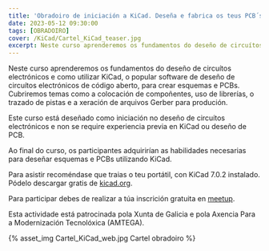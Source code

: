 ```yaml
---
title: 'Obradoiro de iniciación a KiCad. Deseña e fabrica os teus PCB´s.'
date: 2023-05-12 09:30:00
tags: [OBRADOIRO]
cover: /KiCad/Cartel_KiCad_teaser.jpg
excerpt: Neste curso aprenderemos os fundamentos do deseño de circuítos electrónicos e como utilizar KiCad, o popular software de deseño de circuítos electrónicos de código aberto, para crear esquemas e PCBs.
---
```


Neste curso aprenderemos os fundamentos do deseño de circuítos electrónicos e como utilizar KiCad, o popular software de deseño de circuítos electrónicos de código aberto, para crear esquemas e PCBs. Cubriremos temas como a colocación de compoñentes, uso de librerías, o trazado de pistas e a xeración de arquivos Gerber para produción.

Este curso está deseñado como iniciación no deseño de circuítos electrónicos e non se require experiencia previa en KiCad ou deseño de PCB. 

Ao final do curso, os participantes adquirirían as habilidades necesarias para deseñar esquemas e PCBs utilizando KiCad.

Para asistir recoméndase que traias o teu portátil, con KiCad 7.0.2 instalado. Pódelo descargar gratis de [kicad.org](https://www.kicad.org).

Para participar debes de realizar a túa inscrición gratuita en [meetup](https://www.meetup.com/es-ES/aindustriosa/events/293490731/).

Esta actividade está patrocinada pola Xunta de Galicia e pola Axencia Para a Modernización Tecnolóxica (AMTEGA).


{% asset_img Cartel_KiCad_web.jpg Cartel obradoiro %}
